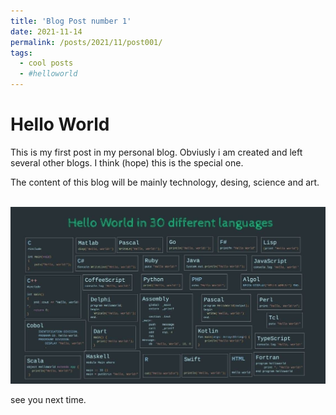 ```yaml
---
title: 'Blog Post number 1'
date: 2021-11-14
permalink: /posts/2021/11/post001/
tags:
  - cool posts
  - #helloworld
---
```



Hello World
======

This is my first post in my personal blog. Obviusly i am created and left several other blogs. 
I think (hope) this is the special one.

The content of this blog will be mainly technology, desing, science and art.

<br/><img src='/images/hello_world.jpg'>

see you next time.
